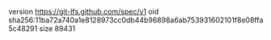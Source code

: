 version https://git-lfs.github.com/spec/v1
oid sha256:11ba72a740a1e8128973cc0db44b96898a6ab753931602101f8e08ffa5c48291
size 89431
